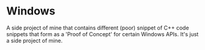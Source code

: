 # Windows
A side project of mine that contains different (poor) snippet of C++ code snippets that form as a 'Proof of Concept' for certain Windows APIs. It's just a side project of mine.
